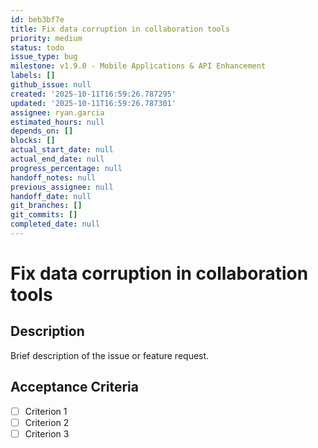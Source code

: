 ```yaml
---
id: beb3bf7e
title: Fix data corruption in collaboration tools
priority: medium
status: todo
issue_type: bug
milestone: v1.9.0 - Mobile Applications & API Enhancement
labels: []
github_issue: null
created: '2025-10-11T16:59:26.787295'
updated: '2025-10-11T16:59:26.787301'
assignee: ryan.garcia
estimated_hours: null
depends_on: []
blocks: []
actual_start_date: null
actual_end_date: null
progress_percentage: null
handoff_notes: null
previous_assignee: null
handoff_date: null
git_branches: []
git_commits: []
completed_date: null
---
```


# Fix data corruption in collaboration tools

## Description

Brief description of the issue or feature request.

## Acceptance Criteria

- [ ] Criterion 1
- [ ] Criterion 2
- [ ] Criterion 3